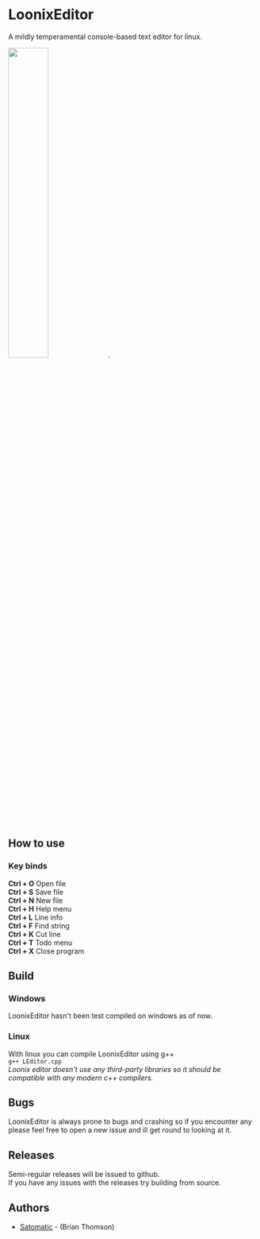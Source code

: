 # LoonixEditor
A mildly temperamental console-based text editor for linux.

<img src="http://www.satomatic.space/projects/LoonixEditor/screen_3.png" width="40%">.

## How to use
### Key binds
**Ctrl + O** Open file\
**Ctrl + S** Save file\
**Ctrl + N** New file\
**Ctrl + H** Help menu\
**Ctrl + L** Line info\
**Ctrl + F** Find string\
**Ctrl + K** Cut line\
**Ctrl + T** Todo menu\
**Ctrl + X** Close program

## Build
### Windows
LoonixEditor hasn't been test compiled on windows as of now.
### Linux
With linux you can compile LoonixEditor using g++\
<code>g++ LEditor.cpp</code>
\
*Loonix editor doesn't use any third-party libraries so it should be compatible with any modern c++ compilers.*

## Bugs
LoonixEditor is always prone to bugs and crashing so if you encounter any please feel free to open a new issue and ill get round to looking at it.

## Releases
Semi-regular releases will be issued to github.\
If you have any issues with the releases try building from source.

## Authors

* [Satomatic](http://www.github.com/Satomatic) - (Brian Thomson)
